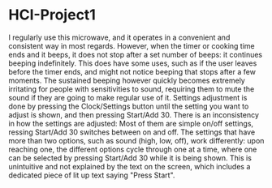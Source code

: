 # HCI-Project1
I regularly use this microwave, and it operates in a convenient and consistent way in most regards.
However, when the timer or cooking time ends and it beeps, it does not stop after a set number of beeps: it continues beeping indefinitely.
This does have some uses, such as if the user leaves before the timer ends, and might not notice beeping that stops after a few moments.
The sustained beeping however quickly becomes extremely irritating for people with sensitivities to sound, requiring them to mute the sound if they are going to make regular use of it.
Settings adjustment is done by pressing the Clock/Settings button until the setting you want to adjust is shown, and then pressing Start/Add 30.
There is an inconsistency in how the settings are adjusted: Most of them are simple on/off settings, ressing Start/Add 30 switches between on and off.
The settings that have more than two options, such as sound (high, low, off), work differently:
    upon reaching one, the different options cycle through one at a time, where one can be selected by pressing Start/Add 30 while it is being shown.
This is unintuitive and not explained by the text on the screen, which includes a dedicated piece of lit up text saying "Press Start".
